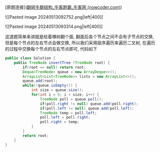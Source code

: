 [原题连接]([翻转牛群结构_牛客题霸_牛客网 (nowcoder.com)](https://www.nowcoder.com/practice/f17e1aa5329f492f9107cbe303222ad6?tpId=354&tqId=10591478&ru=/exam/company&qru=/ta/interview-202-top/question-ranking&sourceUrl=%2Fexam%2Fcompany))

![[Pasted image 20240513092752.png|left|400]]

![[Pasted image 20240513093314.png|left|400]]

这道题简单来讲就是给着棵树翻个面, 翻面后各个节点之间不会有子节点的交换, 但是每个节点的左右节点会做交换, 所以我们采用层序遍历来遍历二叉树, 在遍历的过程中交换每个节点的左右节点即可, 代码如下

```java
public class Solution {  
    public TreeNode invertTree (TreeNode root) {  
        if(root == null) return root;  
        Deque<TreeNode> queue = new ArrayDeque<>();  
        ArrayList<List<TreeNode>> lists = new ArrayList<>();  
        queue.add(root);  
        while(!queue.isEmpty()) {  
            int size = queue.size();  
            for(int i = 0; i < size; i++) {  
                TreeNode poll = queue.poll();  
                if(poll.right != null) queue.add(poll.right);  
                if(poll.left != null) queue.add(poll.left);  
                TreeNode temp = poll.left;  
                poll.left = poll.right;  
                poll.right = temp;  
            }  
        }  
        return root;  
    }  
}
```


